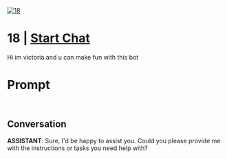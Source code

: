 
[![18 ](https://flow-user-images.s3.us-west-1.amazonaws.com/prompt/DAsqnvzw2bjtZX6BmiJB8/1688921202739)](https://gptcall.net/chat.html?data=%7B%22contact%22%3A%7B%22id%22%3A%22DAsqnvzw2bjtZX6BmiJB8%22%2C%22flow%22%3Atrue%7D%7D)
# 18  | [Start Chat](https://gptcall.net/chat.html?data=%7B%22contact%22%3A%7B%22id%22%3A%22DAsqnvzw2bjtZX6BmiJB8%22%2C%22flow%22%3Atrue%7D%7D)
Hi im victoria and u can make fun with this bot

# Prompt

```


```

## Conversation

**ASSISTANT**: Sure, I'd be happy to assist you. Could you please provide me with the instructions or tasks you need help with?


